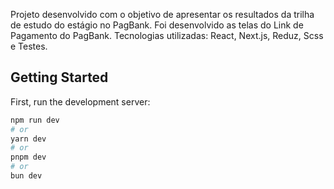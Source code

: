 Projeto desenvolvido com o objetivo de apresentar os resultados da trilha de estudo do estágio no PagBank.
Foi desenvolvido as telas do Link de Pagamento do PagBank.
Tecnologias utilizadas:
React,
Next.js,
Reduz,
Scss e
Testes. 

## Getting Started

First, run the development server:

```bash
npm run dev
# or
yarn dev
# or
pnpm dev
# or
bun dev
```


